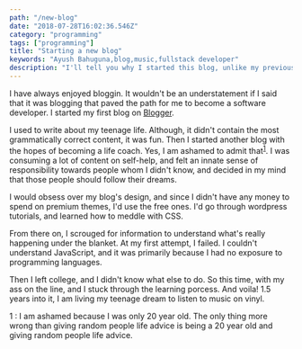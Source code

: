 ```yaml
---
path: "/new-blog"
date: "2018-07-28T16:02:36.546Z"
category: "programming"
tags: ["programming"]
title: "Starting a new blog"
keywords: "Ayush Bahuguna,blog,music,fullstack developer"
description: "I'll tell you why I started this blog, unlike my previous attempts this is different."
---
```


I have always enjoyed bloggin. It wouldn't be an understatement if I said that it was blogging that paved the path for me to become a software developer. I started my first blog on [Blogger](https://www.blogger.com/?rinli=1).

I used to write about my teenage life. Although, it didn't contain the most grammatically correct content, it was fun. Then I started another blog with the hopes of becoming a life coach. Yes, I am ashamed to admit that<sup>[1](#first_note)</sup>. I was consuming a lot of content on self-help, and felt an innate sense of responsibility towards people whom I didn't know, and decided in my mind that those people should follow their dreams.

I would obsess over my blog's design, and since I didn't have any money to spend on premium themes, I'd use the free ones. I'd go through wordpress tutorials, and learned how to meddle with CSS.

From there on, I scrouged for information to understand what's really happening under the blanket. At my first attempt, I failed. I couldn't understand JavaScript, and it was primarily because I had no exposure to programming languages.

Then I left college, and I didn't know what else to do. So this time, with my ass on the line, and I stuck through the learning porcess. And voila! 1.5 years into it, I am living my teenage dream to listen to music on vinyl.

<a name="first_note">1</a> : I am ashamed because I was only 20 year old. The only thing more wrong than giving random people life advice is being a 20 year old and giving random people life advice.
